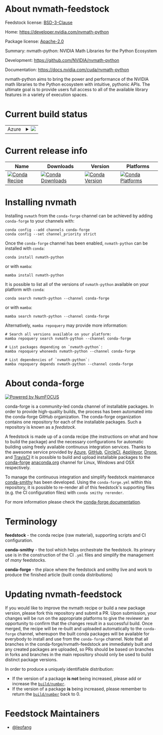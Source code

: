 About nvmath-feedstock
======================

Feedstock license: [BSD-3-Clause](https://github.com/conda-forge/nvmath-feedstock/blob/main/LICENSE.txt)

Home: https://developer.nvidia.com/nvmath-python

Package license: [Apache-2.0](https://docs.nvidia.com/cuda/nvmath-python/latest/license.html)

Summary: nvmath-python: NVIDIA Math Libraries for the Python Ecosystem

Development: https://github.com/NVIDIA/nvmath-python

Documentation: https://docs.nvidia.com/cuda/nvmath-python

nvmath-python aims to bring the power and performance of the NVIDIA math libraries
to the Python ecosystem with intuitive, pythonic APIs. The ultimate goal is to
provide users full access to all of the available library features in a variety
of execution spaces.


Current build status
====================


<table>
    
  <tr>
    <td>Azure</td>
    <td>
      <details>
        <summary>
          <a href="https://dev.azure.com/conda-forge/feedstock-builds/_build/latest?definitionId=23006&branchName=main">
            <img src="https://dev.azure.com/conda-forge/feedstock-builds/_apis/build/status/nvmath-feedstock?branchName=main">
          </a>
        </summary>
        <table>
          <thead><tr><th>Variant</th><th>Status</th></tr></thead>
          <tbody><tr>
              <td>linux_64_c_compiler_version11cuda_compilernvcccuda_compiler_version11.8cxx_compiler_version11python3.10.____cpython</td>
              <td>
                <a href="https://dev.azure.com/conda-forge/feedstock-builds/_build/latest?definitionId=23006&branchName=main">
                  <img src="https://dev.azure.com/conda-forge/feedstock-builds/_apis/build/status/nvmath-feedstock?branchName=main&jobName=linux&configuration=linux%20linux_64_c_compiler_version11cuda_compilernvcccuda_compiler_version11.8cxx_compiler_version11python3.10.____cpython" alt="variant">
                </a>
              </td>
            </tr><tr>
              <td>linux_64_c_compiler_version11cuda_compilernvcccuda_compiler_version11.8cxx_compiler_version11python3.11.____cpython</td>
              <td>
                <a href="https://dev.azure.com/conda-forge/feedstock-builds/_build/latest?definitionId=23006&branchName=main">
                  <img src="https://dev.azure.com/conda-forge/feedstock-builds/_apis/build/status/nvmath-feedstock?branchName=main&jobName=linux&configuration=linux%20linux_64_c_compiler_version11cuda_compilernvcccuda_compiler_version11.8cxx_compiler_version11python3.11.____cpython" alt="variant">
                </a>
              </td>
            </tr><tr>
              <td>linux_64_c_compiler_version11cuda_compilernvcccuda_compiler_version11.8cxx_compiler_version11python3.12.____cpython</td>
              <td>
                <a href="https://dev.azure.com/conda-forge/feedstock-builds/_build/latest?definitionId=23006&branchName=main">
                  <img src="https://dev.azure.com/conda-forge/feedstock-builds/_apis/build/status/nvmath-feedstock?branchName=main&jobName=linux&configuration=linux%20linux_64_c_compiler_version11cuda_compilernvcccuda_compiler_version11.8cxx_compiler_version11python3.12.____cpython" alt="variant">
                </a>
              </td>
            </tr><tr>
              <td>linux_64_c_compiler_version11cuda_compilernvcccuda_compiler_version11.8cxx_compiler_version11python3.8.____cpython</td>
              <td>
                <a href="https://dev.azure.com/conda-forge/feedstock-builds/_build/latest?definitionId=23006&branchName=main">
                  <img src="https://dev.azure.com/conda-forge/feedstock-builds/_apis/build/status/nvmath-feedstock?branchName=main&jobName=linux&configuration=linux%20linux_64_c_compiler_version11cuda_compilernvcccuda_compiler_version11.8cxx_compiler_version11python3.8.____cpython" alt="variant">
                </a>
              </td>
            </tr><tr>
              <td>linux_64_c_compiler_version11cuda_compilernvcccuda_compiler_version11.8cxx_compiler_version11python3.9.____cpython</td>
              <td>
                <a href="https://dev.azure.com/conda-forge/feedstock-builds/_build/latest?definitionId=23006&branchName=main">
                  <img src="https://dev.azure.com/conda-forge/feedstock-builds/_apis/build/status/nvmath-feedstock?branchName=main&jobName=linux&configuration=linux%20linux_64_c_compiler_version11cuda_compilernvcccuda_compiler_version11.8cxx_compiler_version11python3.9.____cpython" alt="variant">
                </a>
              </td>
            </tr><tr>
              <td>linux_64_c_compiler_version12cuda_compilerNonecuda_compiler_versionNonecxx_compiler_version12python3.10.____cpython</td>
              <td>
                <a href="https://dev.azure.com/conda-forge/feedstock-builds/_build/latest?definitionId=23006&branchName=main">
                  <img src="https://dev.azure.com/conda-forge/feedstock-builds/_apis/build/status/nvmath-feedstock?branchName=main&jobName=linux&configuration=linux%20linux_64_c_compiler_version12cuda_compilerNonecuda_compiler_versionNonecxx_compiler_version12python3.10.____cpython" alt="variant">
                </a>
              </td>
            </tr><tr>
              <td>linux_64_c_compiler_version12cuda_compilerNonecuda_compiler_versionNonecxx_compiler_version12python3.11.____cpython</td>
              <td>
                <a href="https://dev.azure.com/conda-forge/feedstock-builds/_build/latest?definitionId=23006&branchName=main">
                  <img src="https://dev.azure.com/conda-forge/feedstock-builds/_apis/build/status/nvmath-feedstock?branchName=main&jobName=linux&configuration=linux%20linux_64_c_compiler_version12cuda_compilerNonecuda_compiler_versionNonecxx_compiler_version12python3.11.____cpython" alt="variant">
                </a>
              </td>
            </tr><tr>
              <td>linux_64_c_compiler_version12cuda_compilerNonecuda_compiler_versionNonecxx_compiler_version12python3.12.____cpython</td>
              <td>
                <a href="https://dev.azure.com/conda-forge/feedstock-builds/_build/latest?definitionId=23006&branchName=main">
                  <img src="https://dev.azure.com/conda-forge/feedstock-builds/_apis/build/status/nvmath-feedstock?branchName=main&jobName=linux&configuration=linux%20linux_64_c_compiler_version12cuda_compilerNonecuda_compiler_versionNonecxx_compiler_version12python3.12.____cpython" alt="variant">
                </a>
              </td>
            </tr><tr>
              <td>linux_64_c_compiler_version12cuda_compilerNonecuda_compiler_versionNonecxx_compiler_version12python3.8.____cpython</td>
              <td>
                <a href="https://dev.azure.com/conda-forge/feedstock-builds/_build/latest?definitionId=23006&branchName=main">
                  <img src="https://dev.azure.com/conda-forge/feedstock-builds/_apis/build/status/nvmath-feedstock?branchName=main&jobName=linux&configuration=linux%20linux_64_c_compiler_version12cuda_compilerNonecuda_compiler_versionNonecxx_compiler_version12python3.8.____cpython" alt="variant">
                </a>
              </td>
            </tr><tr>
              <td>linux_64_c_compiler_version12cuda_compilerNonecuda_compiler_versionNonecxx_compiler_version12python3.9.____cpython</td>
              <td>
                <a href="https://dev.azure.com/conda-forge/feedstock-builds/_build/latest?definitionId=23006&branchName=main">
                  <img src="https://dev.azure.com/conda-forge/feedstock-builds/_apis/build/status/nvmath-feedstock?branchName=main&jobName=linux&configuration=linux%20linux_64_c_compiler_version12cuda_compilerNonecuda_compiler_versionNonecxx_compiler_version12python3.9.____cpython" alt="variant">
                </a>
              </td>
            </tr><tr>
              <td>win_64_cuda_compilerNonecuda_compiler_versionNonepython3.10.____cpython</td>
              <td>
                <a href="https://dev.azure.com/conda-forge/feedstock-builds/_build/latest?definitionId=23006&branchName=main">
                  <img src="https://dev.azure.com/conda-forge/feedstock-builds/_apis/build/status/nvmath-feedstock?branchName=main&jobName=win&configuration=win%20win_64_cuda_compilerNonecuda_compiler_versionNonepython3.10.____cpython" alt="variant">
                </a>
              </td>
            </tr><tr>
              <td>win_64_cuda_compilerNonecuda_compiler_versionNonepython3.11.____cpython</td>
              <td>
                <a href="https://dev.azure.com/conda-forge/feedstock-builds/_build/latest?definitionId=23006&branchName=main">
                  <img src="https://dev.azure.com/conda-forge/feedstock-builds/_apis/build/status/nvmath-feedstock?branchName=main&jobName=win&configuration=win%20win_64_cuda_compilerNonecuda_compiler_versionNonepython3.11.____cpython" alt="variant">
                </a>
              </td>
            </tr><tr>
              <td>win_64_cuda_compilerNonecuda_compiler_versionNonepython3.12.____cpython</td>
              <td>
                <a href="https://dev.azure.com/conda-forge/feedstock-builds/_build/latest?definitionId=23006&branchName=main">
                  <img src="https://dev.azure.com/conda-forge/feedstock-builds/_apis/build/status/nvmath-feedstock?branchName=main&jobName=win&configuration=win%20win_64_cuda_compilerNonecuda_compiler_versionNonepython3.12.____cpython" alt="variant">
                </a>
              </td>
            </tr><tr>
              <td>win_64_cuda_compilerNonecuda_compiler_versionNonepython3.8.____cpython</td>
              <td>
                <a href="https://dev.azure.com/conda-forge/feedstock-builds/_build/latest?definitionId=23006&branchName=main">
                  <img src="https://dev.azure.com/conda-forge/feedstock-builds/_apis/build/status/nvmath-feedstock?branchName=main&jobName=win&configuration=win%20win_64_cuda_compilerNonecuda_compiler_versionNonepython3.8.____cpython" alt="variant">
                </a>
              </td>
            </tr><tr>
              <td>win_64_cuda_compilerNonecuda_compiler_versionNonepython3.9.____cpython</td>
              <td>
                <a href="https://dev.azure.com/conda-forge/feedstock-builds/_build/latest?definitionId=23006&branchName=main">
                  <img src="https://dev.azure.com/conda-forge/feedstock-builds/_apis/build/status/nvmath-feedstock?branchName=main&jobName=win&configuration=win%20win_64_cuda_compilerNonecuda_compiler_versionNonepython3.9.____cpython" alt="variant">
                </a>
              </td>
            </tr><tr>
              <td>win_64_cuda_compilernvcccuda_compiler_version11.8python3.10.____cpython</td>
              <td>
                <a href="https://dev.azure.com/conda-forge/feedstock-builds/_build/latest?definitionId=23006&branchName=main">
                  <img src="https://dev.azure.com/conda-forge/feedstock-builds/_apis/build/status/nvmath-feedstock?branchName=main&jobName=win&configuration=win%20win_64_cuda_compilernvcccuda_compiler_version11.8python3.10.____cpython" alt="variant">
                </a>
              </td>
            </tr><tr>
              <td>win_64_cuda_compilernvcccuda_compiler_version11.8python3.11.____cpython</td>
              <td>
                <a href="https://dev.azure.com/conda-forge/feedstock-builds/_build/latest?definitionId=23006&branchName=main">
                  <img src="https://dev.azure.com/conda-forge/feedstock-builds/_apis/build/status/nvmath-feedstock?branchName=main&jobName=win&configuration=win%20win_64_cuda_compilernvcccuda_compiler_version11.8python3.11.____cpython" alt="variant">
                </a>
              </td>
            </tr><tr>
              <td>win_64_cuda_compilernvcccuda_compiler_version11.8python3.12.____cpython</td>
              <td>
                <a href="https://dev.azure.com/conda-forge/feedstock-builds/_build/latest?definitionId=23006&branchName=main">
                  <img src="https://dev.azure.com/conda-forge/feedstock-builds/_apis/build/status/nvmath-feedstock?branchName=main&jobName=win&configuration=win%20win_64_cuda_compilernvcccuda_compiler_version11.8python3.12.____cpython" alt="variant">
                </a>
              </td>
            </tr><tr>
              <td>win_64_cuda_compilernvcccuda_compiler_version11.8python3.8.____cpython</td>
              <td>
                <a href="https://dev.azure.com/conda-forge/feedstock-builds/_build/latest?definitionId=23006&branchName=main">
                  <img src="https://dev.azure.com/conda-forge/feedstock-builds/_apis/build/status/nvmath-feedstock?branchName=main&jobName=win&configuration=win%20win_64_cuda_compilernvcccuda_compiler_version11.8python3.8.____cpython" alt="variant">
                </a>
              </td>
            </tr><tr>
              <td>win_64_cuda_compilernvcccuda_compiler_version11.8python3.9.____cpython</td>
              <td>
                <a href="https://dev.azure.com/conda-forge/feedstock-builds/_build/latest?definitionId=23006&branchName=main">
                  <img src="https://dev.azure.com/conda-forge/feedstock-builds/_apis/build/status/nvmath-feedstock?branchName=main&jobName=win&configuration=win%20win_64_cuda_compilernvcccuda_compiler_version11.8python3.9.____cpython" alt="variant">
                </a>
              </td>
            </tr>
          </tbody>
        </table>
      </details>
    </td>
  </tr>
</table>

Current release info
====================

| Name | Downloads | Version | Platforms |
| --- | --- | --- | --- |
| [![Conda Recipe](https://img.shields.io/badge/recipe-nvmath--python-green.svg)](https://anaconda.org/conda-forge/nvmath-python) | [![Conda Downloads](https://img.shields.io/conda/dn/conda-forge/nvmath-python.svg)](https://anaconda.org/conda-forge/nvmath-python) | [![Conda Version](https://img.shields.io/conda/vn/conda-forge/nvmath-python.svg)](https://anaconda.org/conda-forge/nvmath-python) | [![Conda Platforms](https://img.shields.io/conda/pn/conda-forge/nvmath-python.svg)](https://anaconda.org/conda-forge/nvmath-python) |

Installing nvmath
=================

Installing `nvmath` from the `conda-forge` channel can be achieved by adding `conda-forge` to your channels with:

```
conda config --add channels conda-forge
conda config --set channel_priority strict
```

Once the `conda-forge` channel has been enabled, `nvmath-python` can be installed with `conda`:

```
conda install nvmath-python
```

or with `mamba`:

```
mamba install nvmath-python
```

It is possible to list all of the versions of `nvmath-python` available on your platform with `conda`:

```
conda search nvmath-python --channel conda-forge
```

or with `mamba`:

```
mamba search nvmath-python --channel conda-forge
```

Alternatively, `mamba repoquery` may provide more information:

```
# Search all versions available on your platform:
mamba repoquery search nvmath-python --channel conda-forge

# List packages depending on `nvmath-python`:
mamba repoquery whoneeds nvmath-python --channel conda-forge

# List dependencies of `nvmath-python`:
mamba repoquery depends nvmath-python --channel conda-forge
```


About conda-forge
=================

[![Powered by
NumFOCUS](https://img.shields.io/badge/powered%20by-NumFOCUS-orange.svg?style=flat&colorA=E1523D&colorB=007D8A)](https://numfocus.org)

conda-forge is a community-led conda channel of installable packages.
In order to provide high-quality builds, the process has been automated into the
conda-forge GitHub organization. The conda-forge organization contains one repository
for each of the installable packages. Such a repository is known as a *feedstock*.

A feedstock is made up of a conda recipe (the instructions on what and how to build
the package) and the necessary configurations for automatic building using freely
available continuous integration services. Thanks to the awesome service provided by
[Azure](https://azure.microsoft.com/en-us/services/devops/), [GitHub](https://github.com/),
[CircleCI](https://circleci.com/), [AppVeyor](https://www.appveyor.com/),
[Drone](https://cloud.drone.io/welcome), and [TravisCI](https://travis-ci.com/)
it is possible to build and upload installable packages to the
[conda-forge](https://anaconda.org/conda-forge) [anaconda.org](https://anaconda.org/)
channel for Linux, Windows and OSX respectively.

To manage the continuous integration and simplify feedstock maintenance
[conda-smithy](https://github.com/conda-forge/conda-smithy) has been developed.
Using the ``conda-forge.yml`` within this repository, it is possible to re-render all of
this feedstock's supporting files (e.g. the CI configuration files) with ``conda smithy rerender``.

For more information please check the [conda-forge documentation](https://conda-forge.org/docs/).

Terminology
===========

**feedstock** - the conda recipe (raw material), supporting scripts and CI configuration.

**conda-smithy** - the tool which helps orchestrate the feedstock.
                   Its primary use is in the construction of the CI ``.yml`` files
                   and simplify the management of *many* feedstocks.

**conda-forge** - the place where the feedstock and smithy live and work to
                  produce the finished article (built conda distributions)


Updating nvmath-feedstock
=========================

If you would like to improve the nvmath recipe or build a new
package version, please fork this repository and submit a PR. Upon submission,
your changes will be run on the appropriate platforms to give the reviewer an
opportunity to confirm that the changes result in a successful build. Once
merged, the recipe will be re-built and uploaded automatically to the
`conda-forge` channel, whereupon the built conda packages will be available for
everybody to install and use from the `conda-forge` channel.
Note that all branches in the conda-forge/nvmath-feedstock are
immediately built and any created packages are uploaded, so PRs should be based
on branches in forks and branches in the main repository should only be used to
build distinct package versions.

In order to produce a uniquely identifiable distribution:
 * If the version of a package **is not** being increased, please add or increase
   the [``build/number``](https://docs.conda.io/projects/conda-build/en/latest/resources/define-metadata.html#build-number-and-string).
 * If the version of a package **is** being increased, please remember to return
   the [``build/number``](https://docs.conda.io/projects/conda-build/en/latest/resources/define-metadata.html#build-number-and-string)
   back to 0.

Feedstock Maintainers
=====================

* [@leofang](https://github.com/leofang/)

